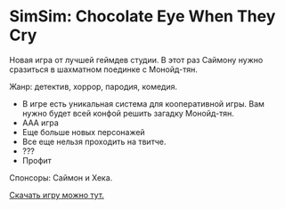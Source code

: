 # SimSim: Chocolate Eye When They Cry

Новая игра от лучшей геймдев студии.
В этот раз Саймону нужно сразиться в шахматном поединке с Монойд-тян.

Жанр: детектив, хоррор, пародия, комедия.

* В игре есть уникальная система для кооперативной игры. Вам нужно будет всей конфой решить загадку Монойд-тян.
* ААА игра
* Еще больше новых персонажей
* Все еще нельзя проходить на твитче.
* ???
* Профит

Спонсоры: Саймон и Хека.

[Скачать игру можно тут.](https://github.com/skylarkgames/simsim2021/releases/tag/1.0)
